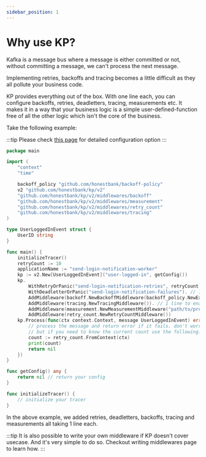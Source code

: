 ```yaml
---
sidebar_position: 1
---
```


# Why use KP?
Kafka is a message bus where a message is either committed or not, without committing a message, we can't process the next message.

Implementing retries, backoffs and tracing becomes a little difficult as they all pollute your business code.

KP provides everything out of the box. With one line each, you can configure backoffs, retries, deadletters, tracing, measurements etc. It makes it in a way that your business logic is a simple user-defined-function free of all the other logic which isn't the core of the business.

Take the following example:

:::tip
Please check [this page](../introduction/configuration.md) for detailed configuration option
:::

```go
package main

import (
	"context"
	"time"

	backoff_policy "github.com/honestbank/backoff-policy"
	v2 "github.com/honestbank/kp/v2"
	"github.com/honestbank/kp/v2/middlewares/backoff"
	"github.com/honestbank/kp/v2/middlewares/measurement"
	"github.com/honestbank/kp/v2/middlewares/retry_count"
	"github.com/honestbank/kp/v2/middlewares/tracing"
)

type UserLoggedInEvent struct {
	UserID string
}

func main() {
	initializeTracer()
	retryCount := 10
	applicationName := "send-login-notification-worker"
	kp := v2.New[UserLoggedInEvent]("user-logged-in", getConfig())
	kp.
		WithRetryOrPanic("send-login-notification-retries", retryCount). // 1 line to enable retries
		WithDeadletterOrPanic("send-login-notification-failures"). // 1 line to enable deadlettering
		AddMiddleware(backoff.NewBackoffMiddleware(backoff_policy.NewExponentialBackoffPolicy(time.Millisecond*200, 10))). // 1 line to enable backoffs
		AddMiddleware(tracing.NewTracingMiddleware()). // 1 line to enable tracing
		AddMiddleware(measurement.NewMeasurementMiddleware("path/to/prometheus-push-gateway", applicationName)). // 1 line to enable measurements
		AddMiddleware(retry_count.NewRetryCountMiddleware())
	kp.Process(func(ctx context.Context, message UserLoggedInEvent) error {
		// process the message and return error if it fails. don't worry about retries here.
		// but if you need to know the current count use the following:
		count := retry_count.FromContext(ctx)
		print(count)
		return nil
	})
}

func getConfig() any {
	return nil // return your config
}

func initializeTracer() {
	// initialize your tracer
}
```
In the above example, we added retries, deadletters, backoffs, tracing and measurements all taking 1 line each.

:::tip
It is also possible to write your own middleware if KP doesn't cover usecase. And it's very simple to do so. Checkout writing middlewares page to learn how.
:::
